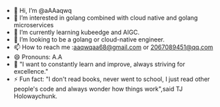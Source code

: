 - 👋 Hi, I’m @aAAaqwq
- 👀 I’m interested in golang combined with cloud native and golang microservices
- 🌱 I’m currently learning kubeedge and AIGC.
- 💞️ I’m looking to be a golang or cloud-native engineer.
- 📫 How to reach me :aaqwqaa68@gmail.com or 2067089451@qq.com
- 😄 Pronouns: A.A
- 🌟 "I want to constantly learn and improve, always striving for excellence."
- ⚡ Fun fact: "I don't read books, never went to school, I just read other people's code and always wonder how things work",said TJ Holowaychunk.

<!---
aAAaqwq/aAAaqwq is a ✨ special ✨ repository because its `README.md` (this file) appears on your GitHub profile.
You can click the Preview link to take a look at your changes.
--->

